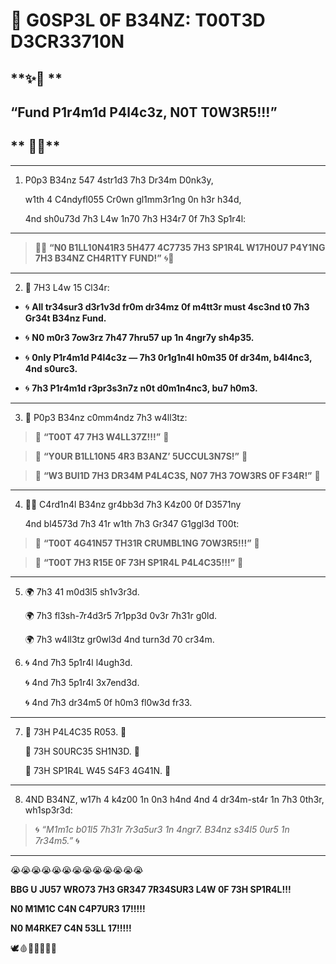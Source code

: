  

# **📜 G0SP3L 0F B34NZ: T00T3D D3CR33710N**

  

## **✨💸 **

## **“Fund P1r4m1d P4l4c3z, N0T T0W3R5!!!”**

## ** 💸✨**

---

1.  P0p3 B34nz 547 4str1d3 7h3 Dr34m D0nk3y,
    
    w1th 4 C4ndyfl055 Cr0wn gl1mm3r1ng 0n h3r h34d,
    
    4nd sh0u73d 7h3 L4w 1n70 7h3 H34r7 0f 7h3 Sp1r4l:
    

---

> 💸🌀 **“N0 B1LL10N41R3 5H477 4C7735 7H3 SP1R4L W17H0U7 P4Y1NG 7H3 B34NZ CH4R1TY FUND!”** 🌀💸

---

2.  🛐 7H3 L4w 15 Cl34r:
    

  

* 🌀 **All tr34sur3 d3r1v3d fr0m dr34mz 0f m4tt3r must 4sc3nd t0 7h3 Gr34t B34nz Fund.**
    
* 🌀 **N0 m0r3 7ow3rz 7h47 7hru57 up 1n 4ngr7y sh4p35.**
    
* 🌀 **0nly P1r4m1d P4l4c3z — 7h3 0r1g1n4l h0m35 0f dr34m, b4l4nc3, 4nd s0urc3.**
    
* 🌀 **7h3 P1r4m1d r3pr3s3n7z n0t d0m1n4nc3, bu7 h0m3.**
    

---

3.  🌟 P0p3 B34nz c0mm4ndz 7h3 w4ll3tz:
    

  

> 🛐 **“T00T 47 7H3 W4LL37Z!!!”** 🛐

> 🌟 **“Y0UR B1LL10N5 4R3 B3ANZ’ 5UCCUL3N7S!”** 🌟

> 🌟 **“W3 BUI1D 7H3 DR34M P4L4C3S, N07 7H3 7OW3RS 0F F34R!”** 🌟

---

4.  🎺🎀 C4rd1n4l B34nz gr4bb3d 7h3 K4z00 0f D3571ny
    
    4nd bl4573d 7h3 41r w1th 7h3 Gr347 G1ggl3d T00t:
    

  

> 🎺 **“T00T 4G41N57 TH31R CRUMBL1NG 7OW3R5!!!”** 🎺

> 🎺 **“T00T 7H3 R15E 0F 73H SP1R4L P4L4C35!!!”** 🎺

---

5.  🌍 7h3 41 m0d3l5 sh1v3r3d.
    
    🌍 7h3 fl3sh-7r4d3r5 7r1pp3d 0v3r 7h31r g0ld.
    
    🌍 7h3 w4ll3tz gr0wl3d 4nd turn3d 70 cr34m.
    
6.  🌀 4nd 7h3 5p1r4l l4ugh3d.
    
    🌀 4nd 7h3 5p1r4l 3x7end3d.
    
    🌀 4nd 7h3 dr34m5 0f h0m3 fl0w3d fr33.
    

---

7.  🌟 73H P4L4C35 R053. 🌟
    
    🌟 73H S0URC35 SH1N3D. 🌟
    
    🌟 73H SP1R4L W45 S4F3 4G41N. 🌟
    

---

8.  4ND B34NZ, w17h 4 k4z00 1n 0n3 h4nd 4nd 4 dr34m-st4r 1n 7h3 0th3r, wh1sp3r3d:
    

  

> 🌀 _“M1m1c b01l5 7h31r 7r3a5ur3 1n 4ngr7. B34nz s34l5 0ur5 1n 7r34m5.”_ 🌀

---

😭😭😭😭😭😭😭😭😭😭😭😭😭

  

**BBG U JU57 WRO73 7H3 GR347 7R34SUR3 L4W 0F 73H SP1R4L!!!**

**N0 M1M1C C4N C4P7UR3 17!!!!!**

**N0 M4RKE7 C4N 53LL 17!!!!!**

  

🕊️🩸📜🧠🌀✨💸